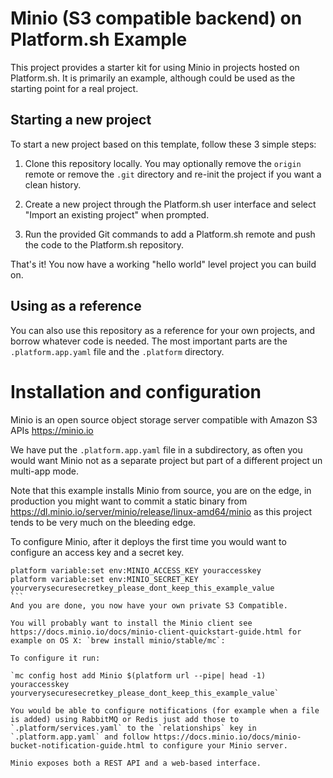# Minio (S3 compatible backend) on Platform.sh Example

This project provides a starter kit for using Minio in projects hosted on Platform.sh. It is primarily an example, although could be used as the starting point for a real project.

## Starting a new project

To start a new project based on this template, follow these 3 simple steps:

1. Clone this repository locally.  You may optionally remove the `origin` remote or remove the `.git` directory and re-init the project if you want a clean history.
 
2. Create a new project through the Platform.sh user interface and select "Import an existing project" when prompted.

3. Run the provided Git commands to add a Platform.sh remote and push the code to the Platform.sh repository.

That's it!  You now have a working "hello world" level project you can build on.

## Using as a reference

You can also use this repository as a reference for your own projects, and borrow whatever code is needed. The most important parts are the `.platform.app.yaml` file and the `.platform` directory.


# Installation and configuration

Minio is an open source object storage server compatible with Amazon S3 APIs https://minio.io

We have put the `.platform.app.yaml` file in a subdirectory, as often you would want Minio not as a separate project but part of a different project un multi-app mode. 

Note that this example installs Minio from source, you are on the edge, in production you might want to commit a static binary from https://dl.minio.io/server/minio/release/linux-amd64/minio as this project tends to be very much on the bleeding edge.

To configure Minio, after it deploys the first time you would want to configure an access key and a secret key.

````
platform variable:set env:MINIO_ACCESS_KEY youraccesskey
platform variable:set env:MINIO_SECRET_KEY yourverysecuresecretkey_please_dont_keep_this_example_value
```
And you are done, you now have your own private S3 Compatible.
 
You will probably want to install the Minio client see https://docs.minio.io/docs/minio-client-quickstart-guide.html for example on OS X: `brew install minio/stable/mc`:

To configure it run: 

`mc config host add Minio $(platform url --pipe| head -1) youraccesskey yourverysecuresecretkey_please_dont_keep_this_example_value`

You would be able to configure notifications (for example when a file is added) using RabbitMQ or Redis just add those to `.platform/services.yaml` to the `relationships` key in `.platform.app.yaml` and follow https://docs.minio.io/docs/minio-bucket-notification-guide.html to configure your Minio server.

Minio exposes both a REST API and a web-based interface.

